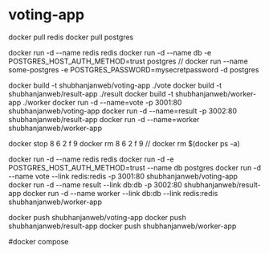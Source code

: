# voting-app

docker pull redis
docker pull postgres

docker run -d --name redis redis
docker run -d --name db -e POSTGRES_HOST_AUTH_METHOD=trust postgres
// docker run --name some-postgres -e POSTGRES_PASSWORD=mysecretpassword -d postgres

docker build -t shubhanjanweb/voting-app ./vote
docker build -t shubhanjanweb/result-app ./result
docker build -t shubhanjanweb/worker-app ./worker
docker run -d --name=vote -p 3001:80 shubhanjanweb/voting-app
docker run -d --name=result -p 3002:80 shubhanjanweb/result-app
docker run -d --name=worker shubhanjanweb/worker-app

docker stop 8 6 2 f 9
docker rm 8 6 2 f 9
// docker rm $(docker ps -a)

docker run -d --name redis redis
docker run -d -e POSTGRES_HOST_AUTH_METHOD=trust --name db postgres
docker run -d --name vote --link redis:redis -p 3001:80 shubhanjanweb/voting-app
docker run -d --name result --link db:db -p 3002:80 shubhanjanweb/result-app
docker run -d --name worker --link db:db --link redis:redis shubhanjanweb/worker-app

docker push shubhanjanweb/voting-app
docker push shubhanjanweb/result-app
docker push shubhanjanweb/worker-app

#docker compose
